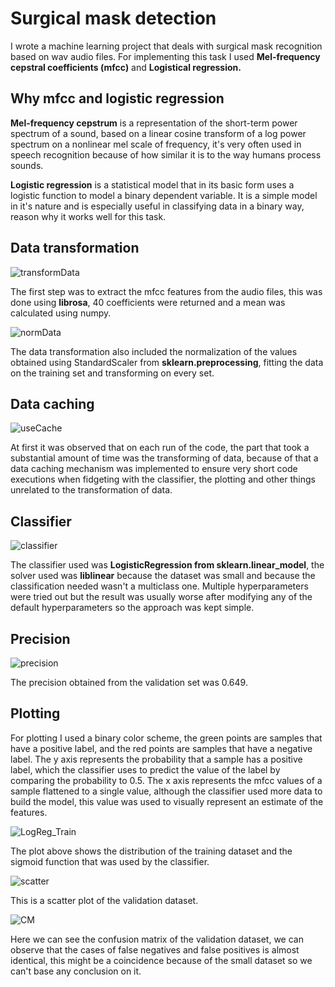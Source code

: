 # Surgical mask detection

I wrote a machine learning project that deals with surgical mask recognition based on wav audio files. For implementing this task I used **Mel-frequency cepstral coefficients (mfcc)** and **Logistical regression.**

## Why mfcc and logistic regression

**Mel-frequency cepstrum** is a representation of the short-term power spectrum of a sound, based on a linear cosine transform of a log power spectrum on a nonlinear mel scale of frequency, it's very often used in speech recognition because of how similar it is to the way humans process sounds.

**Logistic regression** is a statistical model that in its basic form uses a logistic function to model a binary dependent variable. It is a simple model in it's nature and is especially useful in classifying data in a binary way, reason why it works well for this task.

## Data transformation

![transformData](https://user-images.githubusercontent.com/49075040/82742037-ac84e300-9d61-11ea-8b1a-85af2b4d2ece.PNG)

The first step was to extract the mfcc features from the audio files, this was done using **librosa**, 40 coefficients were returned and a mean was calculated using numpy.

![normData](https://user-images.githubusercontent.com/49075040/82742035-ac84e300-9d61-11ea-9d93-50168102a95c.PNG)

The data transformation also included the normalization of the values obtained using StandardScaler from **sklearn.preprocessing**, fitting the data on the training set and transforming on every set.

## Data caching

![useCache](https://user-images.githubusercontent.com/49075040/82742038-ac84e300-9d61-11ea-9f85-7a23272e9211.PNG)

At first it was observed that on each run of the code, the part that took a substantial amount of time was the transforming of data, because of that a data caching mechanism was implemented to ensure very short code executions when fidgeting with the classifier, the plotting and other things unrelated to the transformation of data.

## Classifier

![classifier](https://user-images.githubusercontent.com/49075040/82742039-ad1d7980-9d61-11ea-8069-8cf8cae99b96.PNG)

The classifier used was **LogisticRegression from sklearn.linear_model**, the solver used was **liblinear** because the dataset was small and because the classification needed wasn't a multiclass one.
Multiple hyperparameters were tried out but the result was usually worse after modifying any of the default hyperparameters so the approach was kept simple.

## Precision

![precision](https://user-images.githubusercontent.com/49075040/82742040-ad1d7980-9d61-11ea-9cb3-c16b05a061ac.PNG)

The precision obtained from the validation set was 0.649.

## Plotting

For plotting I used a binary color scheme, the green points are samples that have a positive label, and the red points are samples that have a negative label.
The y axis represents the probability that a sample has a positive label, which the classifier uses to predict the value of the label by comparing the probability to 0.5.
The x axis represents the mfcc values of a sample flattened to a single value, although the classifier used more data to build the model, this value was used to visually represent an estimate of the features.

![LogReg_Train](https://user-images.githubusercontent.com/49075040/82742033-ab53b600-9d61-11ea-8a6d-6c41601b1459.png)

The plot above shows the distribution of the training dataset and the sigmoid function that was used by the classifier.

![scatter](https://user-images.githubusercontent.com/49075040/82742043-ae4ea680-9d61-11ea-8dd9-1394c01117a3.png)

This is a scatter plot of the validation dataset.

![CM](https://user-images.githubusercontent.com/49075040/82742044-ae4ea680-9d61-11ea-9ecd-cd22144bccd9.png)

Here we can see the confusion matrix of the validation dataset, we can observe that the cases of false negatives and false positives is almost identical, this might be a coincidence because of the small dataset so we can't base any conclusion on it.
